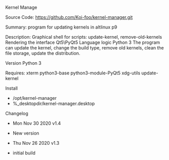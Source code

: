 Kernel Manage

Source Code: https://github.com/Koi-foo/kernel-manager.git

Summary:
program for updating kernels in altlinux p9

Description:
Graphical shell for scripts: update-kernel, remove-old-kernels
Rendering the interface Qt5\PyQt5
Language logic Python 3
The program can update the kernel, change the build type, remove old kernels, clean the file storage, update the distribution.

Version Python 3

Requires:
xterm
python3-base
python3-module-PyQt5
xdg-utils
update-kernel

Install
* /opt/kernel-manager
* %_desktopdir/kernel-manager.desktop

Changelog
* Mon Nov 30 2020 v1.4
- New version

* Thu Nov 26 2020 v1.3
- initial build
